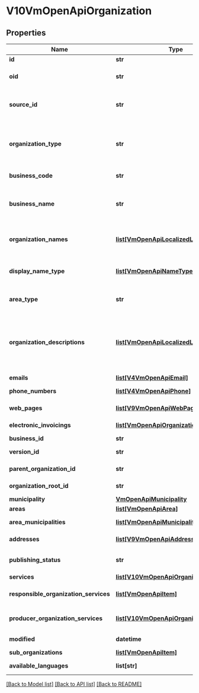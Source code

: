 # V10VmOpenApiOrganization

## Properties
Name | Type | Description | Notes
------------ | ------------- | ------------- | -------------
**id** | **str** | Entity identifier. | [optional] 
**oid** | **str** | Organization OID. - must match the regex @\&quot;^[A-Za-z0-9.-]*$\&quot; | [optional] 
**source_id** | **str** | Organization external system identifier. User needs to be logged in to be able to get/set value. | [optional] 
**organization_type** | **str** | Organization type (State, Municipality, RegionalOrganization, Organization, Company, SotePublic, SotePrivate, Region). | [optional] 
**business_code** | **str** | Organization business code (Y-tunnus). | [optional] 
**business_name** | **str** | Organization business name (name used for business code). This property is not used in the API anymore. Do not use. | [optional] 
**organization_names** | [**list[VmOpenApiLocalizedListItem]**](VmOpenApiLocalizedListItem.md) | List of organization names. Possible type values are: Name, AlternativeName (in version 7 AlternateName). | [optional] 
**display_name_type** | [**list[VmOpenApiNameTypeByLanguage]**](VmOpenApiNameTypeByLanguage.md) | List of Display name types (Name or AlternativeName) for each language version of OrganizationNames. | [optional] 
**area_type** | **str** | Area type (Nationwide, NationwideExceptAlandIslands, LimitedType). | [optional] 
**organization_descriptions** | [**list[VmOpenApiLocalizedListItem]**](VmOpenApiLocalizedListItem.md) | Localized list of organization descriptions. Possible type values are: Description, Summary (in version 7 ShortDescription). (Max.Length: 2500 Description). (Max.Length: 150 ShortDescription). | [optional] 
**emails** | [**list[V4VmOpenApiEmail]**](V4VmOpenApiEmail.md) | List of email addresses. | [optional] 
**phone_numbers** | [**list[V4VmOpenApiPhone]**](V4VmOpenApiPhone.md) | List of organizations phone numbers. | [optional] 
**web_pages** | [**list[V9VmOpenApiWebPage]**](V9VmOpenApiWebPage.md) | List of organizations web pages. | [optional] 
**electronic_invoicings** | [**list[VmOpenApiOrganizationEInvoicing]**](VmOpenApiOrganizationEInvoicing.md) | List of organizations electronic invoicing information. | [optional] 
**business_id** | **str** | Business code entity identifier. | [optional] 
**version_id** | **str** | The identifier for current version. | [optional] 
**parent_organization_id** | **str** | Organizations parent organization identifier if exists. | [optional] 
**organization_root_id** | **str** | Organizations root organization identifier if exists. | [optional] 
**municipality** | [**VmOpenApiMunicipality**](VmOpenApiMunicipality.md) |  | [optional] 
**areas** | [**list[VmOpenApiArea]**](VmOpenApiArea.md) | List of organization areas. | [optional] 
**area_municipalities** | [**list[VmOpenApiMunicipality]**](VmOpenApiMunicipality.md) | List of organization area municipalities | [optional] 
**addresses** | [**list[V9VmOpenApiAddress]**](V9VmOpenApiAddress.md) | List of organizations addresses. | [optional] 
**publishing_status** | **str** | Publishing status (Draft, Published, Deleted or Modified). | [optional] 
**services** | [**list[V10VmOpenApiOrganizationService]**](V10VmOpenApiOrganizationService.md) | List of organizations services. | [optional] 
**responsible_organization_services** | [**list[VmOpenApiItem]**](VmOpenApiItem.md) | List of organizations services where organization is main responsible. | [optional] 
**producer_organization_services** | [**list[V10VmOpenApiOrganizationService]**](V10VmOpenApiOrganizationService.md) | List of organizations services where organization is a producer. | [optional] 
**modified** | **datetime** | Date when item was modified/created (UTC). | [optional] 
**sub_organizations** | [**list[VmOpenApiItem]**](VmOpenApiItem.md) | The sub organizations | [optional] 
**available_languages** | **list[str]** | Gets or sets available languages | [optional] 

[[Back to Model list]](../README.md#documentation-for-models) [[Back to API list]](../README.md#documentation-for-api-endpoints) [[Back to README]](../README.md)

